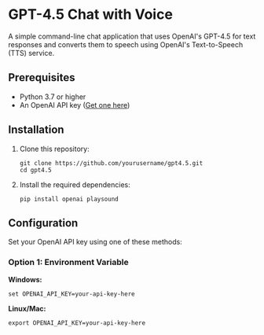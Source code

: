 # GPT-4.5 Chat with Voice

A simple command-line chat application that uses OpenAI's GPT-4.5 for text responses and converts them to speech using OpenAI's Text-to-Speech (TTS) service.

## Prerequisites

- Python 3.7 or higher
- An OpenAI API key ([Get one here](https://platform.openai.com/api-keys))

## Installation

1. Clone this repository:
   ```
   git clone https://github.com/yourusername/gpt4.5.git
   cd gpt4.5
   ```

2. Install the required dependencies:
   ```
   pip install openai playsound
   ```

## Configuration

Set your OpenAI API key using one of these methods:

### Option 1: Environment Variable

**Windows:**

```
set OPENAI_API_KEY=your-api-key-here
```

**Linux/Mac:**

```
export OPENAI_API_KEY=your-api-key-here
```
